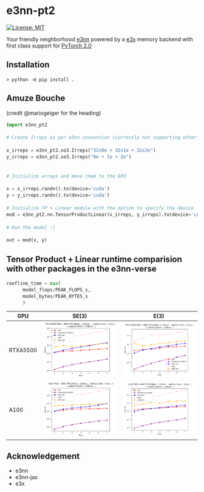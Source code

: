 # e3nn-pt2

[![License: MIT](https://img.shields.io/badge/License-MIT-red.svg)](https://opensource.org/licenses/MIT)

Your friendly neighborhood [e3nn](https://github.com/e3nn/e3nn/) powered by a [e3x](https://github.com/google-research/e3x/) memory backend with first class support for [PyTorch 2.0](https://pytorch.org/get-started/pytorch-2.0/)

## Installation
```console
> python -m pip install .
```

## Amuze Bouche
(credit @mariogeiger for the heading)

```python
import e3nn_pt2

# Create Irreps as per e3nn convention (currently not supporting other input formats except strings)

x_irreps = e3nn_pt2.so3.Irreps("32x0e + 32x1e + 32x2e")
y_irreps = e3nn_pt2.so3.Irreps("0e + 1o + 2e")


# Initialize arrays and move them to the GPU

x = x_irreps.randn().to(device='cuda')
y = y_irreps.randn().to(device='cuda')

# Initialize TP + Linear module with the option to specify the device
mod = e3nn_pt2.nn.TensorProductLinear(x_irreps, y_irreps).to(device='cuda')

# Run the model :)

out = mod(x, y)
```

## Tensor Product + Linear runtime comparision with other packages in the e3nn-verse

```python
roofline_time = max(
      model_flops/PEAK_FLOPS_s,
      model_bytes/PEAK_BYTES_s
      )
```

| GPU  | SE(3) | E(3) |
| -----| ------| -----|
| RTXA5500 | ![tplinear_se3](examples/benchmarking/benchmark_tplinear_batch_100_all_even_rtx.png) | ![tplinear_e3](examples/benchmarking/benchmark_tplinear_batch_100_rtx.png) |
| A100 | ![tplinear_se3](examples/benchmarking/benchmark_tplinear_batch_100_all_even_a100.png) | ![tplinear_e3](examples/benchmarking/benchmark_tplinear_batch_100_a100.png) |

## Acknowledgement

- e3nn
- e3nn-jax
- e3x

